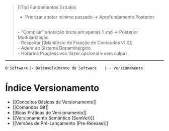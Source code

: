 
> [!Tip] Fundamentos Estudos
> - Priorizar anotar minimo passado -> Aprofundamento Posterior
> <br>
> - "Compilar" anotação bruta em apenas 1 .md -> Posterior Modularização
> <br>
> - Respeitar [[Manifesto de Fixação de Conteudos v1.0]]
> <br>
> - Aderir ao Sistema Dopaminérgico
> <br>
> - Horários Progressivos (lazer opcional e sem culpa)

---
`O Software`
`|- Desenvolvimento de Software`
`   | - Versionamento`
# Índice Versionamento

- [[Conceitos Básicos de Versionamento]]
- [[Comandos Git]]
- [[Boas Práticas do Versionamento]]
- [[Versionamento Semântico (SemVer)]]
- [[Versões de Pré-Lançamento (Pre-Release)]]